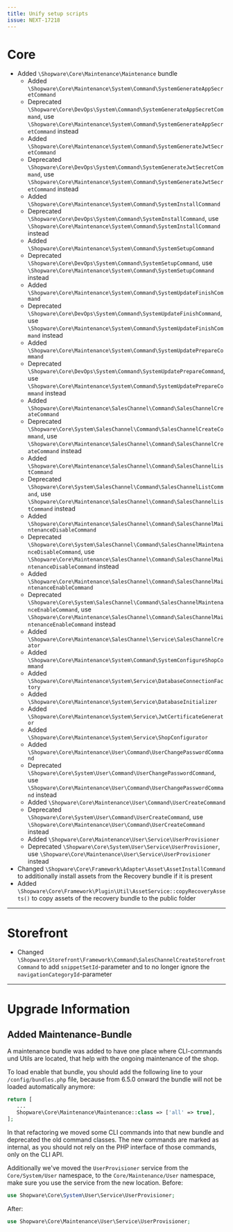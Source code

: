 ```yaml
---
title: Unify setup scripts
issue: NEXT-17218
---
```

# Core
* Added `\Shopware\Core\Maintenance\Maintenance` bundle
  * Added `\Shopware\Core\Maintenance\System\Command\SystemGenerateAppSecretCommand`
  * Deprecated `\Shopware\Core\DevOps\System\Command\SystemGenerateAppSecretCommand`, use `\Shopware\Core\Maintenance\System\Command\SystemGenerateAppSecretCommand` instead
  * Added `\Shopware\Core\Maintenance\System\Command\SystemGenerateJwtSecretCommand`
  * Deprecated `\Shopware\Core\DevOps\System\Command\SystemGenerateJwtSecretCommand`, use `\Shopware\Core\Maintenance\System\Command\SystemGenerateJwtSecretCommand` instead
  * Added `\Shopware\Core\Maintenance\System\Command\SystemInstallCommand`
  * Deprecated `\Shopware\Core\DevOps\System\Command\SystemInstallCommand`, use `\Shopware\Core\Maintenance\System\Command\SystemInstallCommand` instead
  * Added `\Shopware\Core\Maintenance\System\Command\SystemSetupCommand`
  * Deprecated `\Shopware\Core\DevOps\System\Command\SystemSetupCommand`, use `\Shopware\Core\Maintenance\System\Command\SystemSetupCommand` instead
  * Added `\Shopware\Core\Maintenance\System\Command\SystemUpdateFinishCommand`
  * Deprecated `\Shopware\Core\DevOps\System\Command\SystemUpdateFinishCommand`, use `\Shopware\Core\Maintenance\System\Command\SystemUpdateFinishCommand` instead
  * Added `\Shopware\Core\Maintenance\System\Command\SystemUpdatePrepareCommand`
  * Deprecated `\Shopware\Core\DevOps\System\Command\SystemUpdatePrepareCommand`, use `\Shopware\Core\Maintenance\System\Command\SystemUpdatePrepareCommand` instead
  * Added `\Shopware\Core\Maintenance\SalesChannel\Command\SalesChannelCreateCommand`
  * Deprecated `\Shopware\Core\System\SalesChannel\Command\SalesChannelCreateCommand`, use `\Shopware\Core\Maintenance\SalesChannel\Command\SalesChannelCreateCommand` instead
  * Added `\Shopware\Core\Maintenance\SalesChannel\Command\SalesChannelListCommand`
  * Deprecated `\Shopware\Core\System\SalesChannel\Command\SalesChannelListCommand`, use `\Shopware\Core\Maintenance\SalesChannel\Command\SalesChannelListCommand` instead
  * Added `\Shopware\Core\Maintenance\SalesChannel\Command\SalesChannelMaintenanceDisableCommand`
  * Deprecated `\Shopware\Core\System\SalesChannel\Command\SalesChannelMaintenanceDisableCommand`, use `\Shopware\Core\Maintenance\SalesChannel\Command\SalesChannelMaintenanceDisableCommand` instead
  * Added `\Shopware\Core\Maintenance\SalesChannel\Command\SalesChannelMaintenanceEnableCommand`
  * Deprecated `\Shopware\Core\System\SalesChannel\Command\SalesChannelMaintenanceEnableCommand`, use `\Shopware\Core\Maintenance\SalesChannel\Command\SalesChannelMaintenanceEnableCommand` instead
  * Added `\Shopware\Core\Maintenance\SalesChannel\Service\SalesChannelCreator`
  * Added `\Shopware\Core\Maintenance\System\Command\SystemConfigureShopCommand`
  * Added `\Shopware\Core\Maintenance\System\Service\DatabaseConnectionFactory`
  * Added `\Shopware\Core\Maintenance\System\Service\DatabaseInitializer`
  * Added `\Shopware\Core\Maintenance\System\Service\JwtCertificateGenerator`
  * Added `\Shopware\Core\Maintenance\System\Service\ShopConfigurator`
  * Added `\Shopware\Core\Maintenance\User\Command\UserChangePasswordCommand`
  * Deprecated `\Shopware\Core\System\User\Command\UserChangePasswordCommand`, use `\Shopware\Core\Maintenance\User\Command\UserChangePasswordCommand` instead
  * Added `\Shopware\Core\Maintenance\User\Command\UserCreateCommand`
  * Deprecated `\Shopware\Core\System\User\Command\UserCreateCommand`, use `\Shopware\Core\Maintenance\User\Command\UserCreateCommand` instead
  * Added `\Shopware\Core\Maintenance\User\Service\UserProvisioner`
  * Deprecated `\Shopware\Core\System\User\Service\UserProvisioner`, use `\Shopware\Core\Maintenance\User\Service\UserProvisioner` instead
* Changed `\Shopware\Core\Framework\Adapter\Asset\AssetInstallCommand` to additionally install assets from the Recovery bundle if it is present
* Added `\Shopware\Core\Framework\Plugin\Util\AssetService::copyRecoveryAssets()` to copy assets of the recovery bundle to the public folder
___
# Storefront
* Changed `\Shopware\Storefront\Framework\Command\SalesChannelCreateStorefrontCommand` to add `snippetSetId`-parameter and to no longer ignore the `navigationCategoryId`-parameter
___
# Upgrade Information

## Added Maintenance-Bundle

A maintenance bundle was added to have one place where CLI-commands und Utils are located, that help with the ongoing maintenance of the shop.

To load enable that bundle, you should add the following line to your `/config/bundles.php` file, because from 6.5.0 onward the bundle will not be loaded automatically anymore:
```php
return [
   ...
   Shopware\Core\Maintenance\Maintenance::class => ['all' => true],
];
```
In that refactoring we moved some CLI commands into that new bundle and deprecated the old command classes. The new commands are marked as internal, as you should not rely on the PHP interface of those commands, only on the CLI API.

Additionally we've moved the `UserProvisioner` service from the `Core/System/User` namespace, to the `Core/Maintenance/User` namespace, make sure you use the service from the new location.
Before:
```php
use Shopware\Core\System\User\Service\UserProvisioner;
```
After:
```php
use Shopware\Core\Maintenance\User\Service\UserProvisioner;
```
